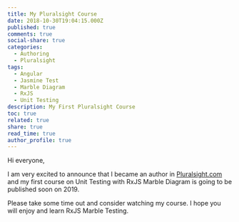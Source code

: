 ```yaml
---
title: My Pluralsight Course
date: 2018-10-30T19:04:15.000Z
published: true
comments: true
social-share: true
categories:
  - Authoring
  - Pluralsight
tags:
  - Angular
  - Jasmine Test
  - Marble Diagram
  - RxJS
  - Unit Testing
description: My First Pluralsight Course
toc: true
related: true
share: true
read_time: true
author_profile: true
---
```


<p>Hi everyone,</p>
<p>I am very excited to announce that I became an author in <a href="http://pluralsight.com">Pluralsight.com</a> and my first course on Unit Testing with RxJS Marble Diagram is going to be published soon on 2019.</p>
<p>Please take some time out and consider watching my course. I hope you will enjoy and learn RxJS Marble Testing.</p>
